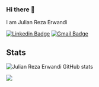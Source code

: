 ### Hi there 👋
I am Julian Reza Erwandi

[![Linkedin Badge](https://img.shields.io/badge/-JulianRezaErwandi-blue?style=flat-square&logo=Linkedin&logoColor=white&link=https://www.linkedin.com/in/jr-erwandi/)](https://www.linkedin.com/in/jr-erwandi/)
[![Gmail Badge](https://img.shields.io/badge/-jrerwandi@gmail.com-c14438?style=flat-square&logo=Gmail&logoColor=white&link=mailto:jrerwandi@gmail.com)](mailto:jrerwandi@gmail.com)
## Stats

![Julian Reza Erwandi GitHub stats](https://github-readme-stats.vercel.app/api?username=jrerwandi&hide=contribs,prs)

<p>
    <a href="https://gitstats.me/jrerwandi" target="_blank"> 
        <img src="https://github-readme-stats.vercel.app/api?username=jrerwandi&&show_icons=true&hi&theme=dark&count_private=true&include_all_commits=true">
    </a>
</p>


<!-- ![Top Langs](https://github-readme-stats.vercel.app/api/top-langs/?username=jrerwandi&layout=compact) -->

<!--
**jrerwandi/jrerwandi** is a ✨ _special_ ✨ repository because its `README.md` (this file) appears on your GitHub profile.

Here are some ideas to get you started:

- 🔭 I’m currently working on ...
- 🌱 I’m currently learning ...
- 👯 I’m looking to collaborate on ...
- 🤔 I’m looking for help with ...
- 💬 Ask me about ...
- 📫 How to reach me: ...
- 😄 Pronouns: ...
- ⚡ Fun fact: ...
-->

